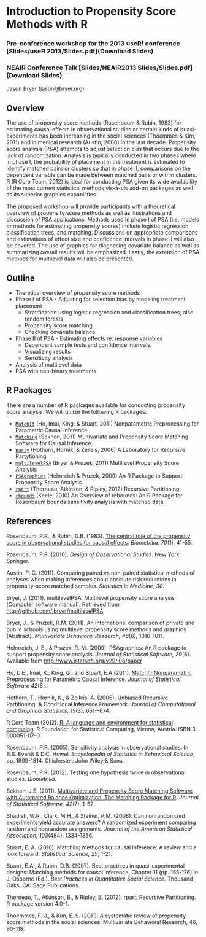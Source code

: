 # Introduction to Propensity Score Methods with R

### Pre-conference workshop for the 2013 useR! conference [Slides/useR 2013/Slides.pdf](Download Slides)
### NEAIR Conference Talk [Slides/NEAIR2013 Slides/Slides.pdf](Download Slides)

[Jason Bryer](http://jason.bryer.org) ([jason@bryer.org](mailto:jason@bryer.org))

## Overview

The use of propensity score methods (Rosenbaum & Rubin, 1983) for estimating causal effects in observational studies or certain kinds of quasi-experiments has been increasing in the social sciences (Thoemmes & Kim, 2011) and in medical research (Austin, 2008) in the last decade. Propensity score analysis (PSA) attempts to adjust selection bias that occurs due to the lack of randomization. Analysis is typically conducted in two phases where in phase I, the probability of placement in the treatment is estimated to identify matched pairs or clusters so that in phase II, comparisons on the dependent variable can be made between matched pairs or within clusters. R (R Core Team, 2012) is ideal for conducting PSA given its wide availability of the most current statistical methods vis-à-vis add-on packages as well as its superior graphics capabilities.

The proposed workshop will provide participants with a theoretical overview of propensity score methods as well as illustrations and discussion of PSA applications. Methods used in phase I of PSA (i.e. models or methods for estimating propensity scores) include logistic regression, classification trees, and matching. Discussions on appropriate comparisons and estimations of effect size and confidence intervals in phase II will also be covered. The use of graphics for diagnosing covariate balance as well as summarizing overall results will be emphasized. Lastly, the extension of PSA methods for multilevel data will also be presented.


## Outline

* Theretical overview of propensity score methods
* Phase I of PSA - Adjusting for selection bias by modeling treatment placement
	* Stratification using logistic regression and classification trees; also random forests
	* Propensity score matching
	* Checking covariate balance
* Phase II of PSA - Estimating effects re: response variables
	* Dependent sample tests and confidence intervals. 
	* Visualizing results
	* Sensitivity analysis
* Analysis of multilevel data
* PSA with non-binary treatments

## R Packages

There are a number of R packages available for conducting propensity score analysis. We will utilize the following R packages:

* [`MatchIt`](http://gking.harvard.edu/gking/matchit) (Ho, Imai, King, & Stuart, 2011) Nonparametric Preprocessing for Parametric Causal Inference
* [`Matching`](http://sekhon.berkeley.edu/matching/) (Sekhon, 2011) Multivariate and Propensity Score Matching Software for Causal Inference
* [`party`](http://cran.r-project.org/web/packages/party/index.html) (Hothorn, Hornik, & Zeileis, 2006) A Laboratory for Recursive Partytioning
* [`multilevelPSA`](http://jason.bryer.org/multilevelPSA) (Bryer & Pruzek, 2011) Multilevel Propensity Score Analysis
* [`PSAgraphics`](http://www.jstatsoft.org/v29/i06/paper) (Helmreich & Pruzek, 2009) An R Package to Support Propensity Score Analysis
* [`rpart`](http://cran.r-project.org/web/packages/rpart/index.html) (Therneau, Atkinson, & Ripley, 2012) Recursive Partitioning
* [`rbounds`](http://www.personal.psu.edu/ljk20/rbounds%20vignette.pdf) (Keele, 2010) An Overview of rebounds: An R Package for Rosenbaum bounds sensitivity analysis with matched data.

## References

Rosenbaum, P.R., & Rubin, D.B. (1983). [The central role of the propensity score in observational studies for causal effects](http://faculty.smu.edu/Millimet/classes/eco7377/papers/rosenbaum%20rubin%2083a.pdf). *Biometrika, 70*(1), 41-55.

Rosenbaum, P.R. (2010). *Design of Observational Studies*. New York: Springer.

Austin, P. C. (2011). Comparing paired vs non-paired statistical methods of analyses when making inferences about absolute risk reductions in propensity-score matched samples. *Statistics in Medicine, 30*.

Bryer, J. (2011). multilevelPSA: Multilevel propensity score analysis [Computer software manual]. Retrieved from http://github.com/jbryer/multilevelPSA 

Bryer, J., & Pruzek, R.M. (2011). An international comparison of private and public schools using multilevel propensity score methods and graphics (Abstract). *Multivariate Behavioral Research, 46*(6), 1010-1011.

Helmreich, J. E., & Pruzek, R. M. (2009). PSAgraphics: An R package to support propensity score analysis. *Journal of Statistical Software, 29*(6). Available from http://www.jstatsoft.org/v29/i06/paper

Ho, D.E., Imai, K., King, G., and Stuart, E.A (2011). [MatchIt: Nonparametric Preprocessing for Parametric Causal Inference](http://www.jstatsoft.org/v42/i08/). *Journal of Statistical Software 42*(8).

Hothorn, T., Hornik, K., & Zeileis, A. (2006). Unbiased Recursive Partitioning: A Conditional Inference Framework. *Journal of Computational and Graphical Statistics, 15*(3), 651--674.

R Core Team (2012). [R: A language and environment for statistical computing](http://www.R-project.org/). R Foundation for Statistical Computing, Vienna, Austria. ISBN 3-900051-07-0.

Rosenbaum, P.R. (2005). Sensitivity analysis in observational studies. In B.S. Everitt & D.C. Howell *Encyclopedia of Statistics in Behavioral Science*, pp. 1809-1814. Chichester: John Wiley & Sons.

Rosenbaum, P.R. (2012). Testing one hypothesis twice in observational studies. *Biometrika*.

Sekhon, J.S. (2011). [Multivariate and Propensity Score Matching Software with Automated Balance Optimization: The Matching Package for R](http://www.jstatsoft.org/v42/i07/). *Journal of Statistical Software, 42*(7), 1-52.
  
Shadish, W.R., Clark, M.H., & Steiner, P.M. (2008). Can nonrandomized experiments yield accurate answers? A randomized experiment comparing random and nonrandom assignments. *Journal of the American Statistical Association, 103*(484). 1334-1356.

Stuart, E. A. (2010). Matching methods for causal inference: A review and a look forward. *Statistical Science, 25*, 1-21.

Stuart, E.A., & Rubin, D.B. (2007). Best practices in quasi-experimental designs: Matching methods for causal inference. Chapter 11 (pp. 155-176) in J. Osborne (Ed.). *Best Practices in Quantitative Social Science*. Thousand Oaks, CA: Sage Publications.

Therneau, T., Atkinson, B., & Ripley, B. (2012). [rpart: Recursive Partitioning](http://CRAN.R-project.org/package=rpart). R package version 4.0-1. 
  
Thoemmes, F. J., & Kim, E. S. (2011). A systematic review of propensity score methods in the social sciences. Multivariate Behavioral Research, 46, 90-118.



